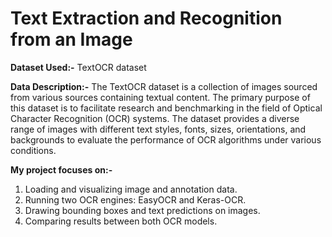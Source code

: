 # Text Extraction and Recognition from an Image

**Dataset Used:-** TextOCR dataset

**Data Description:-**  The TextOCR dataset is a collection of images sourced from various sources containing textual content. The primary purpose of this dataset is to facilitate research and benchmarking in the field of Optical Character Recognition (OCR) systems. The dataset provides a diverse range of images with different text styles, fonts, sizes, orientations, and backgrounds to evaluate the performance of OCR algorithms under various conditions.

**My project focuses on:-**

1. Loading and visualizing image and annotation data.
2. Running two OCR engines: EasyOCR and Keras-OCR.
3. Drawing bounding boxes and text predictions on images.
4. Comparing results between both OCR models.

